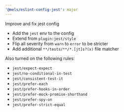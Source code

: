 ```yaml
---
'@mels/eslint-config-jest': major
---
```


Improve and fix jest config

- Add the `jest` env to the config
- Extend from `plugin:jest/style`
- Flip all severity from `warn` to `error` to be stricter
- Add additional `**/tests/**/*.[jt]s?(x)` file matcher

Also turned on the following rules:

- `jest/expect-expect`
- `jest/no-conditional-in-test`
- `jest/consistent-test-it`
- `jest/prefer-each`
- `jest/prefer-hooks-in-order`
- `jest/prefer-mock-promise-shorthand`
- `jest/prefer-spy-on`
- `jest/prefer-strict-equal`
